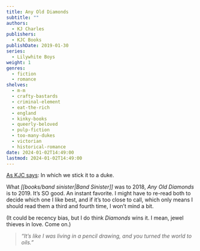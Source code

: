 ```yaml
---
title: Any Old Diamonds
subtitle: ""
authors:
  - KJ Charles
publishers:
  - KJC Books
publishDate: 2019-01-30
series:
  - Lilywhite Boys
weight: 1
genres:
  - fiction
  - romance
shelves:
  - m-m
  - crafty-bastards
  - criminal-element
  - eat-the-rich
  - england
  - kinky-books
  - queerly-beloved
  - pulp-fiction
  - too-many-dukes
  - victorian
  - historical-romance
date: 2024-01-02T14:49:00
lastmod: 2024-01-02T14:49:00
---
```

[As KJC says](https://www.goodreads.com/review/show/2602050279): In which we stick it to a duke. 

What *[[books/band sinister|Band Sinister]]* was to 2018, _Any Old Diamonds_ is to 2019. It’s SO good. An instant favorite. I might have to re-read both to decide which one I like best, and if it’s too close to call, which only means I should read them a third and fourth time, I won’t mind a bit.

(It could be recency bias, but I do think _Diamonds_ wins it. I mean, jewel thieves in love. Come on.)

> *“It’s like I was living in a pencil drawing, and you turned the world to oils.”*